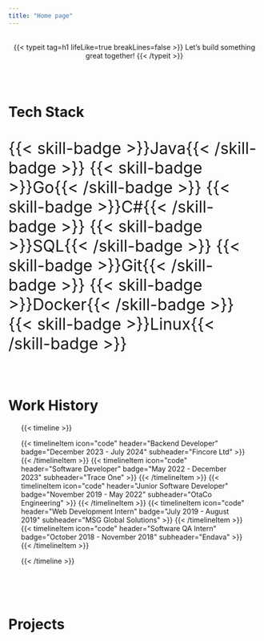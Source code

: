 ```yaml
---
title: "Home page"
---
```


</br>

<div style="max-width: 100%; width: 100%; text-align: center;">
{{< typeit 
  tag=h1
  lifeLike=true
  breakLines=false
>}}
Let’s build something great together!
{{< /typeit >}}
</div>

</br></br>

# Tech Stack

</br>

<div style="display: flex; gap: 0.5rem; flex-wrap: wrap; font-size: 2rem;">
  {{< skill-badge >}}Java{{< /skill-badge >}} 
  {{< skill-badge >}}Go{{< /skill-badge >}} 
  {{< skill-badge >}}C#{{< /skill-badge >}} 
  {{< skill-badge >}}SQL{{< /skill-badge >}} 
  {{< skill-badge >}}Git{{< /skill-badge >}} 
  {{< skill-badge >}}Docker{{< /skill-badge >}}
  {{< skill-badge >}}Linux{{< /skill-badge >}} 
</div>

</br></br>

# Work History

<div style="display: flex; justify-content: center; align-items: center;">
<div style="width: 90%; justify-content: center; align-items: center;" >
{{< timeline >}}

{{< timelineItem icon="code" header="Backend Developer" badge="December 2023 - July 2024" subheader="Fincore Ltd" >}} {{< /timelineItem >}}
{{< timelineItem icon="code" header="Software Developer" badge="May 2022 - December 2023" subheader="Trace One" >}} {{< /timelineItem >}}
{{< timelineItem icon="code" header="Junior Software Developer" badge="November 2019 - May 2022" subheader="OtaCo Engineering" >}} {{< /timelineItem >}}
{{< timelineItem icon="code" header="Web Development Intern" badge="July 2019 - August 2019" subheader="MSG Global Solutions" >}} {{< /timelineItem >}}
{{< timelineItem icon="code" header="Software QA Intern" badge="October 2018 - November 2018" subheader="Endava" >}} {{< /timelineItem >}}

{{< /timeline >}}
</div>
</div>

</br></br>

# Projects

</br>
